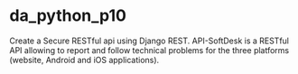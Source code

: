 # da_python_p10
 Create a Secure RESTful api using Django REST. API-SoftDesk is a RESTful API allowing to report and follow technical problems for the three platforms (website, Android and iOS applications).
